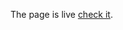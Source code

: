 The page is live [check it](https://natnaeleyuel.github.io/Assessment-3_Natnael-Eyuel_UGR-4424-15/).
